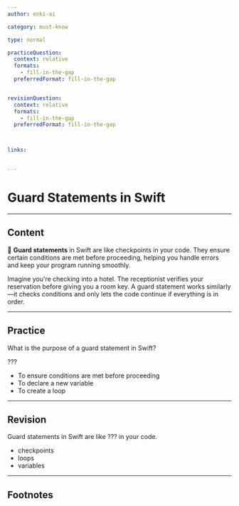```yaml
---
author: enki-ai

category: must-know

type: normal

practiceQuestion:
  context: relative
  formats:
    - fill-in-the-gap
  preferredFormat: fill-in-the-gap


revisionQuestion:
  context: relative
  formats:
    - fill-in-the-gap
  preferredFormat: fill-in-the-gap



links:


---
```


# Guard Statements in Swift

---
## Content

🚀 **Guard statements** in Swift are like checkpoints in your code. They ensure certain conditions are met before proceeding, helping you handle errors and keep your program running smoothly.

Imagine you're checking into a hotel. The receptionist verifies your reservation before giving you a room key. A guard statement works similarly—it checks conditions and only lets the code continue if everything is in order.


---
## Practice

What is the purpose of a guard statement in Swift?

???

- To ensure conditions are met before proceeding
- To declare a new variable
- To create a loop


---
## Revision

Guard statements in Swift are like ??? in your code.

- checkpoints
- loops
- variables


---
## Footnotes



